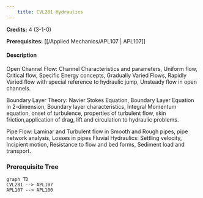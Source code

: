 ```yaml
---
    title: CVL281 Hydraulics
---
```

**Credits:** 4 (3-1-0)



**Prerequisites:** [[/Applied Mechanics/APL107 | APL107]]

#### Description 
Open Channel Flow: Channel Characteristics and parameters, Uniform flow, Critical flow, Specific Energy concepts, Gradually Varied Flows, Rapidly Varied flow with special reference to hydraulic jump, Unsteady flow in open channels.

Boundary Layer Theory: Navier Stokes Equation, Boundary Layer Equation in 2-dimension, Boundary layer characteristics, Integral Momentum equation, onset of turbulence, properties of turbulent flow, skin friction,application of drag, lift and circulation to hydraulic problems.

Pipe Flow: Laminar and Turbulent flow in Smooth and Rough pipes, pipe network analysis, Losses in pipes Fluvial Hydraulics: Settling velocity, Incipient motion, Resistance to flow and bed forms, Sediment load and transport.

### Prerequisite Tree

```mermaid
graph TD
CVL281 --> APL107
APL107 --> APL100
```